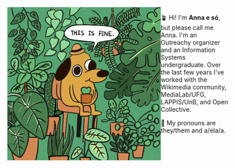 <img align="left" alt="A parody of the This is fine cartoon. In the original cartoon, a dog drinks coffee by a table while the whole room is on fire. It says This is fine, as if it's ignoring the chaos around it. In this version, the room is full of plants. The cup of coffee was replaced with a small pot with a plant." src="https://github.com/contraexemplo/contraexemplo/blob/04e678310ae306bb2d21339f5951f4e312861f15/this-is-fine-but-with-plants.jpg" width="350"/>

🪴 Hi! I'm **Anna e só**, but please call me Anna. I'm an Outreachy organizer and an Information Systems undergraduate. Over the last few years I've worked with the Wikimedia community, MediaLab/UFG, LAPPIS/UnB, and Open Collective.

🌿 My pronouns are they/them and a/ela/a.
